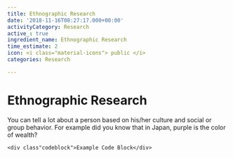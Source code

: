 ```yaml
---
title: Ethnographic Research
date: '2018-11-16T08:27:17.000+00:00'
activityCategory: Research
active_: true
ingredient_name: Ethnographic Research
time_estimate: 2
icon: <i class="material-icons"> public </i>
categories: Research

---
```

# Ethnographic Research

You can tell a lot about a person based on his/her culture and social or group behavior. For example did you know that in Japan, purple is the color of wealth?

    <div class"codeblock">Example Code Block</div>
    
    
